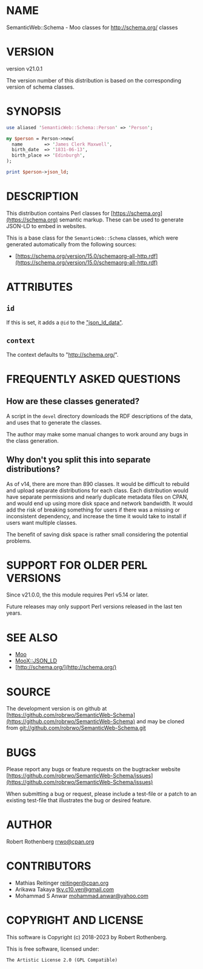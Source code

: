 # NAME

SemanticWeb::Schema - Moo classes for http://schema.org/ classes

# VERSION

version v21.0.1

The version number of this distribution is based on the corresponding
version of schema classes.

# SYNOPSIS

```perl
use aliased 'SemanticWeb::Schema::Person' => 'Person';

my $person = Person->new(
  name        => 'James Clerk Maxwell',
  birth_date  => '1831-06-13',
  birth_place => 'Edinburgh',
);

print $person->json_ld;
```

# DESCRIPTION

This distribution contains Perl classes for [https://schema.org](https://schema.org)
semantic markup. These can be used to generate JSON-LD
to embed in websites.

This is a base class for the `SemanticWeb::Schema` classes, which
were generated automatically from the following sources:

- [https://schema.org/version/15.0/schemaorg-all-http.rdf](https://schema.org/version/15.0/schemaorg-all-http.rdf)

# ATTRIBUTES

## `id`

If this is set, it adds a `@id` to the ["json\_ld\_data"](#json_ld_data).

## `context`

The context defaults to "http://schema.org/".

# FREQUENTLY ASKED QUESTIONS

## How are these classes generated?

A script in the `devel` directory downloads the RDF descriptions of the data, and uses that to generate the classes.

The author may make some manual changes to work around any bugs in the class generation.

## Why don't you split this into separate distributions?

As of v14, there are more than 890 classes. It would be difficult to rebuild and upload separate distributions for each
class. Each distribution would have separate permissions and nearly duplicate metadata files on CPAN, and would end up
using more disk space and network bandwidth.  It would add the risk of breaking something for users if there was a
missing or inconsistent dependency, and increase the time it would take to install if users want multiple classes.

The benefit of saving disk space is rather small considering the potential problems.

# SUPPORT FOR OLDER PERL VERSIONS

Since v21.0.0, the this module requires Perl v5.14 or later.

Future releases may only support Perl versions released in the last ten years.

# SEE ALSO

- [Moo](https://metacpan.org/pod/Moo)
- [MooX::JSON\_LD](https://metacpan.org/pod/MooX%3A%3AJSON_LD)
- [http://schema.org/](http://schema.org/)

# SOURCE

The development version is on github at [https://github.com/robrwo/SemanticWeb-Schema](https://github.com/robrwo/SemanticWeb-Schema)
and may be cloned from [git://github.com/robrwo/SemanticWeb-Schema.git](git://github.com/robrwo/SemanticWeb-Schema.git)

# BUGS

Please report any bugs or feature requests on the bugtracker website
[https://github.com/robrwo/SemanticWeb-Schema/issues](https://github.com/robrwo/SemanticWeb-Schema/issues)

When submitting a bug or request, please include a test-file or a
patch to an existing test-file that illustrates the bug or desired
feature.

# AUTHOR

Robert Rothenberg <rrwo@cpan.org>

# CONTRIBUTORS

- Mathias Reitinger <reitinger@cpan.org>
- Arikawa Takaya <tky.c10.ver@gmail.com>
- Mohammad S Anwar <mohammad.anwar@yahoo.com>

# COPYRIGHT AND LICENSE

This software is Copyright (c) 2018-2023 by Robert Rothenberg.

This is free software, licensed under:

```
The Artistic License 2.0 (GPL Compatible)
```

